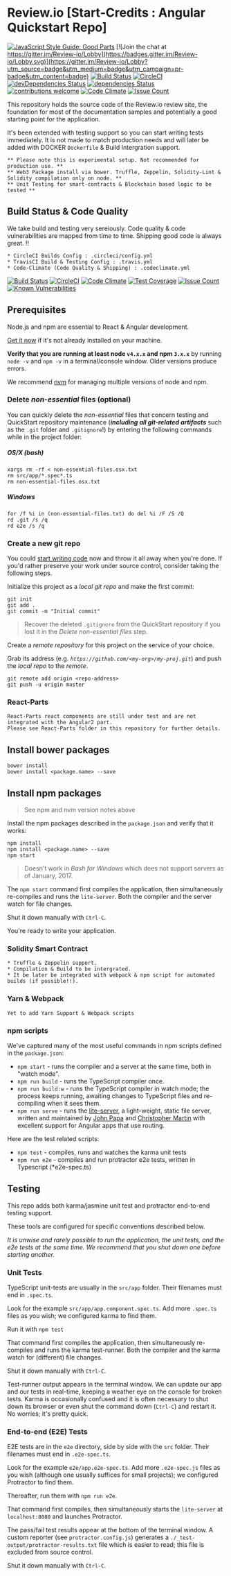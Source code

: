 ﻿# Review.io [Start-Credits : Angular Quickstart Repo]

[![JavaScript Style Guide: Good Parts](https://img.shields.io/badge/code%20style-goodparts-brightgreen.svg?style=flat)](https://github.com/dwyl/goodparts "JavaScript The Good Parts")
[![Join the chat at https://gitter.im/Review-io/Lobby](https://badges.gitter.im/Review-io/Lobby.svg)](https://gitter.im/Review-io/Lobby?utm_source=badge&utm_medium=badge&utm_campaign=pr-badge&utm_content=badge)
[![Build Status](https://travis-ci.org/SpawnTree/Review.io.svg?branch=master)](https://travis-ci.org/SpawnTree/Review.io)
[![CircleCI](https://circleci.com/gh/SpawnTree/Review.io/tree/master.svg?style=svg)](https://circleci.com/gh/SpawnTree/Review.io/tree/master)
[![devDependencies Status](https://david-dm.org/SpawnTree/Review.io/dev-status.svg)](https://david-dm.org/SpawnTree/Review.io?type=dev)
[![dependencies Status](https://david-dm.org/SpawnTree/Review.io.svg)](https://david-dm.org/SpawnTree/Review.io)
[![contributions welcome](https://img.shields.io/badge/contributions-welcome-brightgreen.svg?style=flat)](https://github.com/dwyl/esta/issues)
[![Code Climate](https://codeclimate.com/github/SpawnTree/Review.io/badges/gpa.svg)](https://codeclimate.com/github/SpawnTree/Review.io)
[![Issue Count](https://codeclimate.com/github/SpawnTree/Review.io/badges/issue_count.svg)](https://codeclimate.com/github/SpawnTree/Review.io)

This repository holds the source code of the Review.io review site,
the foundation for most of the documentation samples and potentially a good starting point for the application.

It's been extended with testing support so you can start writing tests immediately.
It is not made to match production needs and will later be added with DOCKER ```Dockerfile``` & Build Intergration support.

```
** Please note this is experimental setup. Not recommended for production use. **
** Web3 Package install via bower. Truffle, Zeppelin, Solidity-Lint & Solidity compilation only on node. **
** Unit Testing for smart-contracts & Blockchain based logic to be tested ** 
```

## Build Status & Code Quality

We take build and testing very sereiously. Code quality & code vulnerabilities are mapped from time to time. 
Shipping good code is always great. !!

```
* CircleCI Builds Config : .circleci/config.yml
* TravisCI Build & Testing Config : .travis.yml
* Code-Climate (Code Quality & Shipping) : .codeclimate.yml
```
[![Build Status](https://travis-ci.org/SpawnTree/Review.io.svg?branch=master)](https://travis-ci.org/SpawnTree/Review.io)
[![CircleCI](https://circleci.com/gh/SpawnTree/Review.io/tree/master.svg?style=svg)](https://circleci.com/gh/SpawnTree/Review.io/tree/master)
[![Code Climate](https://codeclimate.com/github/SpawnTree/Review.io/badges/gpa.svg)](https://codeclimate.com/github/SpawnTree/Review.io)
[![Test Coverage](https://codeclimate.com/github/SpawnTree/Review.io/badges/coverage.svg)](https://codeclimate.com/github/codeclimate/SpawnTree/Review.io)
[![Issue Count](https://codeclimate.com/github/SpawnTree/Review.io/badges/issue_count.svg)](https://codeclimate.com/github/SpawnTree/Review.io)
[![Known Vulnerabilities](https://snyk.io/test/github/SpawnTree/Review.io/badge.svg)](https://snyk.io/test/github/SpawnTree/Review.io)

## Prerequisites

Node.js and npm are essential to React & Angular development. 
    
<a href="https://docs.npmjs.com/getting-started/installing-node" target="_blank" title="Installing Node.js and updating npm">
Get it now</a> if it's not already installed on your machine.
 
**Verify that you are running at least node `v4.x.x` and npm `3.x.x`**
by running `node -v` and `npm -v` in a terminal/console window.
Older versions produce errors.

We recommend [nvm](https://github.com/creationix/nvm) for managing multiple versions of node and npm.

### Delete _non-essential_ files (optional)

You can quickly delete the _non-essential_ files that concern testing and QuickStart repository maintenance
(***including all git-related artifacts*** such as the `.git` folder and `.gitignore`!)
by entering the following commands while in the project folder:

##### OS/X (bash)
```shell
xargs rm -rf < non-essential-files.osx.txt
rm src/app/*.spec*.ts
rm non-essential-files.osx.txt
```

##### Windows
```shell
for /f %i in (non-essential-files.txt) do del %i /F /S /Q
rd .git /s /q
rd e2e /s /q
```

### Create a new git repo
You could [start writing code](#start-development) now and throw it all away when you're done.
If you'd rather preserve your work under source control, consider taking the following steps.

Initialize this project as a *local git repo* and make the first commit:
```shell
git init
git add .
git commit -m "Initial commit"
```

>Recover the deleted `.gitignore` from the QuickStart repository 
if you lost it in the _Delete non-essential files_ step.

Create a *remote repository* for this project on the service of your choice.

Grab its address (e.g. *`https://github.com/<my-org>/my-proj.git`*) and push the *local repo* to the *remote*.
```shell
git remote add origin <repo-address>
git push -u origin master
```
### React-Parts

``` 
React-Parts react components are still under test and are not integrated with the Angular2 part. 
Please see React-Parts folder in this repository for further details.
```

## Install bower packages

```shell
bower install
bower install <package.name> --save
```

## Install npm packages

> See npm and nvm version notes above

Install the npm packages described in the `package.json` and verify that it works:

```shell
npm install
npm install <package.name> --save
npm start
```

>Doesn't work in _Bash for Windows_ which does not support servers as of January, 2017.

The `npm start` command first compiles the application, 
then simultaneously re-compiles and runs the `lite-server`.
Both the compiler and the server watch for file changes.

Shut it down manually with `Ctrl-C`.

You're ready to write your application.

### Solidity Smart Contract
```
* Truffle & Zeppelin support.
* Compilation & Build to be intergrated. 
* It be later be integrated with webpack & npm script for automated builds (if possible!!).
```

### Yarn & Webpack

``` 
Yet to add Yarn Support & Webpack scripts
```

### npm scripts

We've captured many of the most useful commands in npm scripts defined in the `package.json`:

* `npm start` - runs the compiler and a server at the same time, both in "watch mode".
* `npm run build` - runs the TypeScript compiler once.
* `npm run build:w` - runs the TypeScript compiler in watch mode; the process keeps running, awaiting changes to TypeScript files and re-compiling when it sees them.
* `npm run serve` - runs the [lite-server](https://www.npmjs.com/package/lite-server), a light-weight, static file server, written and maintained by
[John Papa](https://github.com/johnpapa) and
[Christopher Martin](https://github.com/cgmartin)
with excellent support for Angular apps that use routing.

Here are the test related scripts:
* `npm test` - compiles, runs and watches the karma unit tests
* `npm run e2e` - compiles and run protractor e2e tests, written in Typescript (*e2e-spec.ts)

## Testing

This repo adds both karma/jasmine unit test and protractor end-to-end testing support.

These tools are configured for specific conventions described below.

*It is unwise and rarely possible to run the application, the unit tests, and the e2e tests at the same time.
We recommend that you shut down one before starting another.*

### Unit Tests
TypeScript unit-tests are usually in the `src/app` folder. Their filenames must end in `.spec.ts`.

Look for the example `src/app/app.component.spec.ts`.
Add more `.spec.ts` files as you wish; we configured karma to find them.

Run it with `npm test`

That command first compiles the application, then simultaneously re-compiles and runs the karma test-runner.
Both the compiler and the karma watch for (different) file changes.

Shut it down manually with `Ctrl-C`.

Test-runner output appears in the terminal window.
We can update our app and our tests in real-time, keeping a weather eye on the console for broken tests.
Karma is occasionally confused and it is often necessary to shut down its browser or even shut the command down (`Ctrl-C`) and
restart it. No worries; it's pretty quick.

### End-to-end (E2E) Tests

E2E tests are in the `e2e` directory, side by side with the `src` folder.
Their filenames must end in `.e2e-spec.ts`.

Look for the example `e2e/app.e2e-spec.ts`.
Add more `.e2e-spec.js` files as you wish (although one usually suffices for small projects);
we configured Protractor to find them.

Thereafter, run them with `npm run e2e`.

That command first compiles, then simultaneously starts the `lite-server` at `localhost:8080`
and launches Protractor.  

The pass/fail test results appear at the bottom of the terminal window.
A custom reporter (see `protractor.config.js`) generates a  `./_test-output/protractor-results.txt` file
which is easier to read; this file is excluded from source control.

Shut it down manually with `Ctrl-C`.

[travis-badge]: https://travis-ci.org/SpawnTree/Review.io.svg?branch=master

